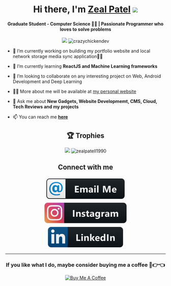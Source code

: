 
<div align="center">
   <h1>Hi there, I'm <a href="https://zealpatel.ga/">Zeal Patel</a> <img src="https://media.giphy.com/media/hvRJCLFzcasrR4ia7z/giphy.gif" width="25px"> </h1>
</div>
<h4 align="center"> Graduate Student - Computer Science 🧑‍💻 | Passionate Programmer who loves to solve problems </h4>
<p align="center"> <img src="https://komarev.com/ghpvc/?username=zealpatel1990&logoColor=white" /> 
 <img
src="https://img.shields.io/github/followers/zealpatel1990?style=social" alt="crazychickendev" />  

</a>
</p>


- 🔭 I’m currently working on building my portfolio website and local network storage media sync application🧑‍💻 

- 🌱 I’m currently learning **ReactJS and Machine Learning frameworks**

- 👯 I’m looking to collaborate on any interesting project on Web, Android Development and Deep Learning

- 👨‍💻 More about me will be available at
  [my personal website](https://zealpatel.ga)

- 💬 Ask me about **New Gadgets, Website Developmemt, CMS, Cloud,
  Tech Reviews and my projects**

- 📫 You can reach me **[here](mailto:zealpatel1990+github@gmail.com)**


<h2 align="center">🏆 Trophies</h2></a>
<p align="center">   
   <img src="https://github-profile-trophy.vercel.app/?username=zealpatel1990&column=4&margin-w=10&margin-h=10"/> 
    <img src="https://github-readme-stats.vercel.app/api/top-langs/?username=zealpatel1990&langs_count=6" alt="zealpatell1990"/> 
   

</p>

<div align="center">
   <h2> Connect with me </h2>
</div>


<p align="center">
 
  <a href="mailto:zealpatel1990+github@gmail.com">
    <img src="svg/social/email_me.svg" alt="email_me" style="vertical-align:top; margin:6px 4px">
  </a>  

  <a href="https://instagram.com/___zeal____">
    <img src="svg/social/instagram.svg" alt="instagram" style="vertical-align:top; margin:6px 4px">
  </a>  

  <a href="https://www.linkedin.com/in/zeal-patel/">
    <img src="svg/social/linkedin.svg" alt="linkedin" style="vertical-align:top; margin:6px 4px">
  </a>  

<!--  <a href="https://www.snapchat.com/add/">
    <img src="svg/social/snapchat.svg" alt="snapchat" style="vertical-align:top; margin:6px 4px">
  </a>  
<a href="https://twitter.com/">
    <img src="svg/social/twitter.svg" alt="twitter" style="vertical-align:top; margin:6px 4px">
  </a>   
   <a href="https://www.youtube.com/channel/view_as=subscriber">
    <img src="svg/streaming/youtube.svg" alt="youtube" style="vertical-align:top; margin:6px 4px">
  </a>  -->

</p>
<hr>

<div align="center">

<h3>If you like what I do, maybe consider buying me a coffee 🥺👉👈</h3>

<a href="https://paypal.me/zealp" target="_blank"><img src="https://cdn.buymeacoffee.com/buttons/v2/default-yellow.png" alt="Buy Me A Coffee" width="150" ></a>
</div>
